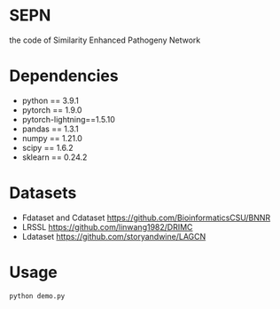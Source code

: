 # SEPN
the code of Similarity Enhanced Pathogeny Network
# Dependencies
- python == 3.9.1
- pytorch == 1.9.0
- pytorch-lightning==1.5.10
- pandas == 1.3.1
- numpy == 1.21.0
- scipy == 1.6.2
- sklearn == 0.24.2
# Datasets
- Fdataset and Cdataset https://github.com/BioinformaticsCSU/BNNR
- LRSSL https://github.com/linwang1982/DRIMC
- Ldataset https://github.com/storyandwine/LAGCN
# Usage
````
python demo.py
````
